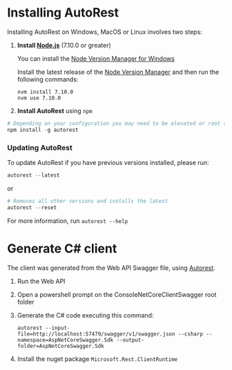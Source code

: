 ﻿# Installing AutoRest 

Installing AutoRest on Windows, MacOS or Linux involves two steps:

1. __Install [Node.js](https://nodejs.org/en/)__ (7.10.0 or greater)

    You can install the [Node Version Manager for Windows](https://github.com/coreybutler/nvm-windows)
    
    Install the latest release of the [Node Version Manager](https://github.com/coreybutler/nvm-windows/releases/download/1.1.5/nvm-setup.zip) and then run the following commands:
    
    `nvm install 7.10.0`<br>`nvm use 7.10.0`

2. __Install AutoRest__ using `npm`

  ``` powershell
  # Depending on your configuration you may need to be elevated or root to run this. (on OSX/Linux use 'sudo' )
  npm install -g autorest
  ```

### Updating AutoRest
  To update AutoRest if you have previous versions installed, please run:
    
  ``` powershell
  autorest --latest
  ``` 
or 
  ```powershell
  # Removes all other versions and installs the latest
  autorest --reset
  ```
  For more information, run  `autorest --help`

# Generate C# client

The client was generated from the Web API Swagger file, using [Autorest](https://github.com/Azure/autorest).

1. Run the Web API
2. Open a powershell prompt on the ConsoleNetCoreClientSwagger root folder
3. Generate the C# code executing this command:

   `autorest --input-file=http://localhost:57479/swagger/v1/swagger.json --csharp --namespace=AspNetCoreSwagger.Sdk --output-folder=AspNetCoreSwagger.Sdk`

4. Install the nuget package `Microsoft.Rest.ClientRuntime`